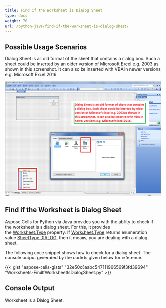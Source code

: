 ```yaml
---
title: Find if the Worksheet is Dialog Sheet
type: docs
weight: 70
url: /python-java/find-if-the-worksheet-is-dialog-sheet/
---
```


## **Possible Usage Scenarios**
Dialog Sheet is an old format of the sheet that contains a dialog box. Such a sheet could be inserted by an older version of Microsoft Excel e.g. 2003 as shown in this screenshot. It can also be inserted with VBA in newer versions e.g. Microsoft Excel 2016.

![todo:image_alt_text](DialogSheet.png)
## **Find if the Worksheet is Dialog Sheet**
Aspose.Cells for Python via Java provides you with the ability to check if the worksheet is a dialog sheet. For this, it provides the [Worksheet.Type](https://reference.aspose.com/cells/python/asposecells.api/worksheet#Type) property. If [Worksheet.Type](https://reference.aspose.com/cells/python/asposecells.api/worksheet#Type) returns enumeration value [SheetType.DIALOG](https://reference.aspose.com/cells/python/asposecells.api/sheettype#DIALOG), then it means, you are dealing with a dialog sheet.

The following code snippet shows how to check for a dialog sheet. The console output generated by the code is given below for reference.

{{< gist "aspose-cells-gists" "32e50c6aabc547111966569f3fd39694" "Worksheets-FindIfWorksheetIsDialogSheet.py" >}}
## **Console Output**
Worksheet is a Dialog Sheet.
